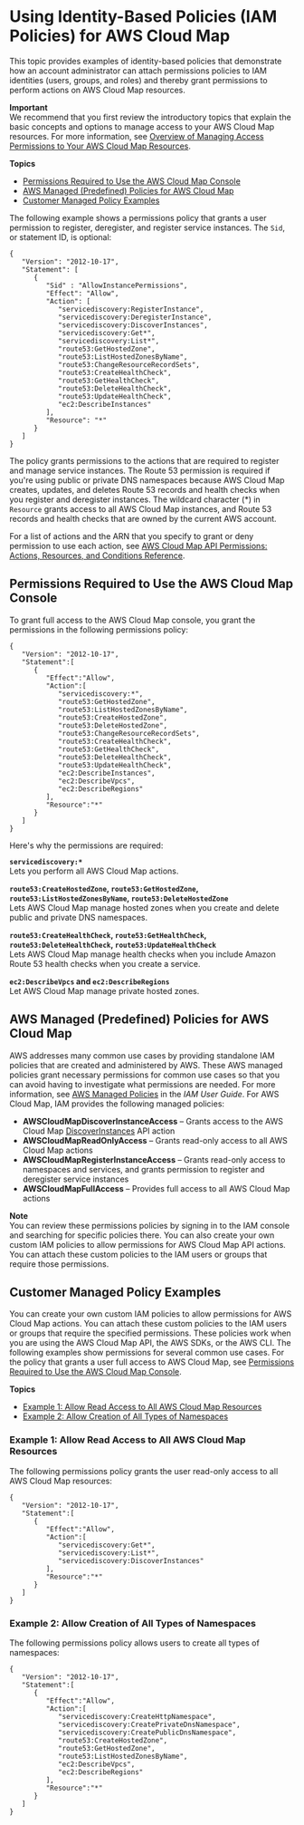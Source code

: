 # Using Identity\-Based Policies \(IAM Policies\) for AWS Cloud Map<a name="access-control-managing-permissions"></a>

This topic provides examples of identity\-based policies that demonstrate how an account administrator can attach permissions policies to IAM identities \(users, groups, and roles\) and thereby grant permissions to perform actions on AWS Cloud Map resources\.

**Important**  
We recommend that you first review the introductory topics that explain the basic concepts and options to manage access to your AWS Cloud Map resources\. For more information, see [Overview of Managing Access Permissions to Your AWS Cloud Map Resources](access-control-overview.md)\. 

**Topics**
+ [Permissions Required to Use the AWS Cloud Map Console](#console-required-permissions)
+ [AWS Managed \(Predefined\) Policies for AWS Cloud Map](#access-policy-examples-aws-managed)
+ [Customer Managed Policy Examples](#access-policy-examples-for-sdk-cli)

The following example shows a permissions policy that grants a user permission to register, deregister, and register service instances\. The `Sid`, or statement ID, is optional:

```
{
   "Version": "2012-10-17",
   "Statement": [
      {
         "Sid" : "AllowInstancePermissions",
         "Effect": "Allow",
         "Action": [
            "servicediscovery:RegisterInstance",
            "servicediscovery:DeregisterInstance",
            "servicediscovery:DiscoverInstances",
            "servicediscovery:Get*",
            "servicediscovery:List*",
            "route53:GetHostedZone",
            "route53:ListHostedZonesByName",
            "route53:ChangeResourceRecordSets",
            "route53:CreateHealthCheck",
            "route53:GetHealthCheck",
            "route53:DeleteHealthCheck",
            "route53:UpdateHealthCheck",
            "ec2:DescribeInstances"
         ],
         "Resource": "*"
      }
   ]
}
```

The policy grants permissions to the actions that are required to register and manage service instances\. The Route 53 permission is required if you're using public or private DNS namespaces because AWS Cloud Map creates, updates, and deletes Route 53 records and health checks when you register and deregister instances\. The wildcard character \(\*\) in `Resource` grants access to all AWS Cloud Map instances, and Route 53 records and health checks that are owned by the current AWS account\. 

For a list of actions and the ARN that you specify to grant or deny permission to use each action, see [AWS Cloud Map API Permissions: Actions, Resources, and Conditions Reference](cloud-map-api-permissions-ref.md)\.

## Permissions Required to Use the AWS Cloud Map Console<a name="console-required-permissions"></a>

To grant full access to the AWS Cloud Map console, you grant the permissions in the following permissions policy: 

```
{
   "Version": "2012-10-17",
   "Statement":[
      {
         "Effect":"Allow",
         "Action":[
            "servicediscovery:*",
            "route53:GetHostedZone",
            "route53:ListHostedZonesByName",
            "route53:CreateHostedZone",
            "route53:DeleteHostedZone",
            "route53:ChangeResourceRecordSets",
            "route53:CreateHealthCheck",
            "route53:GetHealthCheck",
            "route53:DeleteHealthCheck",
            "route53:UpdateHealthCheck",
            "ec2:DescribeInstances",
            "ec2:DescribeVpcs",
            "ec2:DescribeRegions"
         ],
         "Resource":"*"
      }
   ]
}
```

Here's why the permissions are required:

**`servicediscovery:*`**  
Lets you perform all AWS Cloud Map actions\.

**`route53:CreateHostedZone`, `route53:GetHostedZone`, `route53:ListHostedZonesByName`, `route53:DeleteHostedZone`**  
Lets AWS Cloud Map manage hosted zones when you create and delete public and private DNS namespaces\.

**`route53:CreateHealthCheck`, `route53:GetHealthCheck`, `route53:DeleteHealthCheck`, `route53:UpdateHealthCheck`**  
Lets AWS Cloud Map manage health checks when you include Amazon Route 53 health checks when you create a service\.

**`ec2:DescribeVpcs` and `ec2:DescribeRegions`**  
Let AWS Cloud Map manage private hosted zones\.

## AWS Managed \(Predefined\) Policies for AWS Cloud Map<a name="access-policy-examples-aws-managed"></a>

AWS addresses many common use cases by providing standalone IAM policies that are created and administered by AWS\. These AWS managed policies grant necessary permissions for common use cases so that you can avoid having to investigate what permissions are needed\. For more information, see [AWS Managed Policies](https://docs.aws.amazon.com/IAM/latest/UserGuide/access_policies_managed-vs-inline.html#aws-managed-policies) in the *IAM User Guide*\. For AWS Cloud Map, IAM provides the following managed policies: 
+ **AWSCloudMapDiscoverInstanceAccess** – Grants access to the AWS Cloud Map [DiscoverInstances](https://docs.aws.amazon.com/cloud-map/latest/api/API_DiscoverInstances.html) API action
+ **AWSCloudMapReadOnlyAccess** – Grants read\-only access to all AWS Cloud Map actions
+ **AWSCloudMapRegisterInstanceAccess** – Grants read\-only access to namespaces and services, and grants permission to register and deregister service instances
+ **AWSCloudMapFullAccess** – Provides full access to all AWS Cloud Map actions

**Note**  
You can review these permissions policies by signing in to the IAM console and searching for specific policies there\. You can also create your own custom IAM policies to allow permissions for AWS Cloud Map API actions\. You can attach these custom policies to the IAM users or groups that require those permissions\.

## Customer Managed Policy Examples<a name="access-policy-examples-for-sdk-cli"></a>

You can create your own custom IAM policies to allow permissions for AWS Cloud Map actions\. You can attach these custom policies to the IAM users or groups that require the specified permissions\. These policies work when you are using the AWS Cloud Map API, the AWS SDKs, or the AWS CLI\. The following examples show permissions for several common use cases\. For the policy that grants a user full access to AWS Cloud Map, see [Permissions Required to Use the AWS Cloud Map Console](#console-required-permissions)\.

**Topics**
+ [Example 1: Allow Read Access to All AWS Cloud Map Resources](#access-policy-example-allow-read-hosted-zones)
+ [Example 2: Allow Creation of All Types of Namespaces](#access-policy-example-allow-create-delete-hosted-zones)

### Example 1: Allow Read Access to All AWS Cloud Map Resources<a name="access-policy-example-allow-read-hosted-zones"></a>

The following permissions policy grants the user read\-only access to all AWS Cloud Map resources:

```
{
   "Version": "2012-10-17",
   "Statement":[
      {
         "Effect":"Allow",
         "Action":[
            "servicediscovery:Get*",
            "servicediscovery:List*",
            "servicediscovery:DiscoverInstances"
         ],
         "Resource":"*"
      }
   ]
}
```

### Example 2: Allow Creation of All Types of Namespaces<a name="access-policy-example-allow-create-delete-hosted-zones"></a>

The following permissions policy allows users to create all types of namespaces: 

```
{
   "Version": "2012-10-17",
   "Statement":[
      {
         "Effect":"Allow",
         "Action":[
            "servicediscovery:CreateHttpNamespace",
            "servicediscovery:CreatePrivateDnsNamespace",
            "servicediscovery:CreatePublicDnsNamespace",
            "route53:CreateHostedZone",
            "route53:GetHostedZone",
            "route53:ListHostedZonesByName",
            "ec2:DescribeVpcs",
            "ec2:DescribeRegions"
         ],
         "Resource":"*"
      }
   ]
}
```